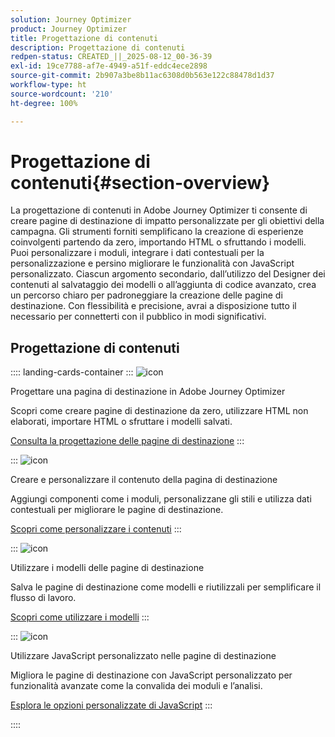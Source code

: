 ```yaml
---
solution: Journey Optimizer
product: Journey Optimizer
title: Progettazione di contenuti
description: Progettazione di contenuti
redpen-status: CREATED_||_2025-08-12_00-36-39
exl-id: 19ce7788-af7e-4949-a51f-eddc4ece2898
source-git-commit: 2b907a3be8b11ac6308d0b563e122c88478d1d37
workflow-type: ht
source-wordcount: '210'
ht-degree: 100%

---
```


# Progettazione di contenuti{#section-overview}

La progettazione di contenuti in Adobe Journey Optimizer ti consente di creare pagine di destinazione di impatto personalizzate per gli obiettivi della campagna. Gli strumenti forniti semplificano la creazione di esperienze coinvolgenti partendo da zero, importando HTML o sfruttando i modelli. Puoi personalizzare i moduli, integrare i dati contestuali per la personalizzazione e persino migliorare le funzionalità con JavaScript personalizzato. Ciascun argomento secondario, dall’utilizzo del Designer dei contenuti al salvataggio dei modelli o all’aggiunta di codice avanzato, crea un percorso chiaro per padroneggiare la creazione delle pagine di destinazione. Con flessibilità e precisione, avrai a disposizione tutto il necessario per connetterti con il pubblico in modi significativi.

## Progettazione di contenuti

:::: landing-cards-container
:::
![icon](https://cdn.experienceleague.adobe.com/icons/circle-play.svg?lang=it)

Progettare una pagina di destinazione in Adobe Journey Optimizer

Scopri come creare pagine di destinazione da zero, utilizzare HTML non elaborati, importare HTML o sfruttare i modelli salvati.

[Consulta la progettazione delle pagine di destinazione](../using/landing-pages/design-lp.md)
:::

:::
![icon](https://cdn.experienceleague.adobe.com/icons/puzzle-piece.svg?lang=it)

Creare e personalizzare il contenuto della pagina di destinazione

Aggiungi componenti come i moduli, personalizzane gli stili e utilizza dati contestuali per migliorare le pagine di destinazione.

[Scopri come personalizzare i contenuti](../using/landing-pages/lp-content.md)
:::

:::
![icon](https://cdn.experienceleague.adobe.com/icons/list-check.svg?lang=it)

Utilizzare i modelli delle pagine di destinazione

Salva le pagine di destinazione come modelli e riutilizzali per semplificare il flusso di lavoro.

[Scopri come utilizzare i modelli](../using/landing-pages/lp-templates.md)
:::

:::
![icon](https://cdn.experienceleague.adobe.com/icons/code-branch.svg?lang=it)

Utilizzare JavaScript personalizzato nelle pagine di destinazione

Migliora le pagine di destinazione con JavaScript personalizzato per funzionalità avanzate come la convalida dei moduli e l’analisi.

[Esplora le opzioni personalizzate di JavaScript](../using/landing-pages/lp-custom-js.md)
:::

::::
